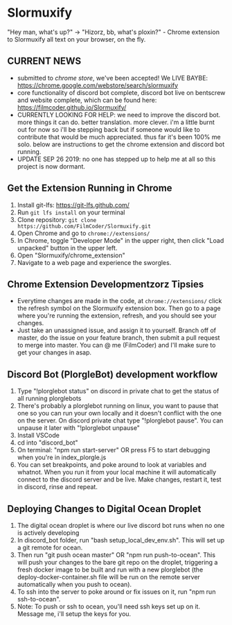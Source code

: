 Slormuxify
==========
"Hey man, what's up?" -> "Hizorz, bb, what's ploxin?" - Chrome extension to Slormuxify all text on your browser, on the fly.

CURRENT NEWS
---------------------
* submitted to *chrome store*, we've been accepted! We LIVE BAYBE: https://chrome.google.com/webstore/search/slormuxify
* core functionality of discord bot complete, discord bot live on bentscrew and website complete, which can be found here: https://filmcoder.github.io/Slormuxify/
* CURRENTLY LOOKING FOR HELP: we need to improve the discord bot.  more things it can do.  better translation.  more clever.  i'm a little burnt out for now so i'll be stepping back but if someone would like to contribute that would be much appreciated.  thus far it's been 100% me solo.  below are instructions to get the chrome extension and discord bot running.
* UPDATE SEP 26 2019: no one has stepped up to help me at all so this project is now dormant.

Get the Extension Running in Chrome
-----------------------------------
1. Install git-lfs: https://git-lfs.github.com/
2. Run `git lfs install` on your terminal
3. Clone repository: `git clone https://github.com/FilmCoder/Slormuxify.git`
4. Open Chrome and go to `chrome://extensions/`
5. In Chrome, toggle "Developer Mode" in the upper right, then click "Load unpacked" button in the upper left.
6. Open "Slormuxify/chrome_extension"
7. Navigate to a web page and experience the sworgles.

Chrome Extension Developmentzorz Tipsies
---------------------------
* Everytime changes are made in the code, at `chrome://extensions/` click the refresh symbol on the Slormuxify extension box.  Then go to a page where you're running the extension, refresh, and you should see your changes.
* Just take an unassigned issue, and assign it to yourself.  Branch off of master, do the issue on your feature branch, then submit a pull request to merge into master. You can @ me (FilmCoder) and I'll make sure to get your changes in asap.

Discord Bot (PlorgleBot) development workflow
---------------------------------------------
1. Type "!plorglebot status" on discord in private chat to get the status of all running plorglebots
2. There's probably a plorglebot running on linux, you want to pause that one so you can run your own locally and it doesn't conflict with the one on the server.  On discord private chat type "!plorglebot pause". You can unpause it later with "!plorglebot unpause"
3. Install VSCode
4. cd into "discord_bot"
5. On terminal: "npm run start-server" OR press F5 to start debugging when you're in index_plorgle.js
6. You can set breakpoints, and poke around to look at variables and whatnot.  When you run it from your local machine it will automatically connect to the discord server and be live.  Make changes, restart it, test in discord, rinse and repeat.

Deploying Changes to Digital Ocean Droplet
------------------------------------------
1. The digital ocean droplet is where our live discord bot runs when no one is actively developing
2. In discord_bot folder, run "bash setup_local_dev_env.sh".  This will set up a git remote for ocean.
3. Then run "git push ocean master" OR "npm run push-to-ocean". This will push your changes to the bare git repo on the droplet, triggering a fresh docker image to be built and run with a new plorglebot (the deploy-docker-container.sh file will be run on the remote server automatically when you push to ocean).
4. To ssh into the server to poke around or fix issues on it, run "npm run ssh-to-ocean".
5. Note: To push or ssh to ocean, you'll need ssh keys set up on it.  Message me, i'll setup the keys for you.
